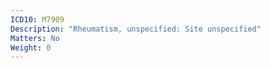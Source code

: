 ```yaml
---
ICD10: M7909
Description: "Rheumatism, unspecified: Site unspecified"
Matters: No
Weight: 0
---
```


